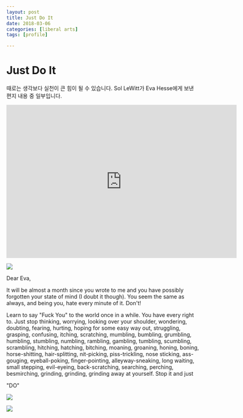 ```yaml
---
layout: post
title: Just Do It
date: 2018-03-06
categories: [liberal arts]
tags: [profile]

---
```



# Just Do It

때로는 생각보다 실천이 큰 힘이 될 수 있습니다. Sol LeWitt가 Eva Hesse에게 보낸 편지 내용 중 일부입니다.

<iframe width="600" height="400" src="https://www.youtube.com/embed/4P2XeCSHSeA" frameborder="0" allow="autoplay; encrypted-media" allowfullscreen></iframe>

![](http://sungsoo.github.com/images/hesse_lewitt.jpg)


Dear Eva,

It will be almost a month since you wrote to me and you have possibly forgotten your state of mind (I doubt it though). You seem the same as always, and being you, hate every minute of it. Don't! 

Learn to say "Fuck You" to the world once in a while. You have every right to. Just stop thinking, worrying, looking over your shoulder, wondering, doubting, fearing, hurting, hoping for some easy way out, struggling, grasping, confusing, itching, scratching, mumbling, bumbling, grumbling, humbling, stumbling, numbling, rambling, gambling, tumbling, scumbling, scrambling, hitching, hatching, bitching, moaning, groaning, honing, boning, horse-shitting, hair-splitting, nit-picking, piss-trickling, nose sticking, ass-gouging, eyeball-poking, finger-pointing, alleyway-sneaking, long waiting, small stepping, evil-eyeing, back-scratching, searching, perching, besmirching, grinding, grinding, grinding away at yourself. Stop it and just

"DO"

![](http://sungsoo.github.com/images/lewitt_do1.jpg)

![](http://sungsoo.github.com/images/lewitt_do2.jpg)